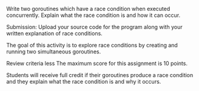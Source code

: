 Write two goroutines which have a race condition when executed concurrently. Explain what the race condition is and how it can occur.

Submission: Upload your source code for the program along with your written explanation of race conditions.


The goal of this activity is to explore race conditions by creating and running two simultaneous goroutines.

Review criteria
less 
The maximum score for this assignment is 10 points.

Students will receive full credit if their goroutines produce a race condition and they explain what the race condition is and why it occurs.
